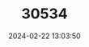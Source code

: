 ---
title: "30534"
category: "Pherosphaera fitzgeraldii"
draft: false
date: 2024-02-22 13:03:50
languages:
  English: ["Dwarf Mountain Pine"]
---